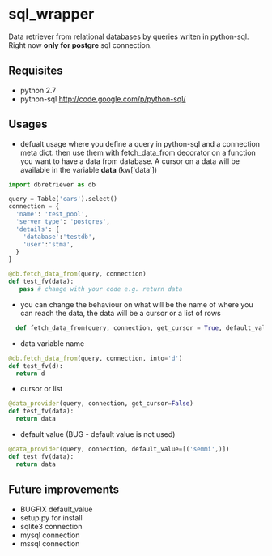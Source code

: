 sql_wrapper
===========

Data retriever from relational databases by queries writen in python-sql.
Right now **only for postgre** sql connection.

Requisites
----------

* python 2.7
* python-sql http://code.google.com/p/python-sql/

Usages
------

* defualt usage where you define a query in python-sql and a connection meta dict.
  then use them with fetch\_data\_from decorator on a function you want to have a data from database.
  A cursor on a data will be available in the variable **data** (kw['data'])

```python
import dbretriever as db

query = Table('cars').select()
connection = {
  'name': 'test_pool',
  'server_type': 'postgres',
  'details': {
    'database':'testdb',
    'user':'stma',
  }
}

@db.fetch_data_from(query, connection)
def test_fv(data):
   pass # change with your code e.g. return data
```

* you can change the behaviour on what will be the name of where you can reach the data, the data will be a cursor or a list of rows

```python
  def fetch_data_from(query, connection, get_cursor = True, default_value = None, into = 'data')
```
* data variable name

```python
@db.fetch_data_from(query, connection, into='d')
def test_fv(d):
  return d
```
* cursor or list

```python
@data_provider(query, connection, get_cursor=False)
def test_fv(data):
  return data
```
* default value (BUG - default value is not used)

```python
@data_provider(query, connection, default_value=[('semmi',)])
def test_fv(data):
  return data
```

Future improvements
-------------------

* BUGFIX default_value
* setup.py for install
* sqlite3 connection
* mysql connection
* mssql connection
